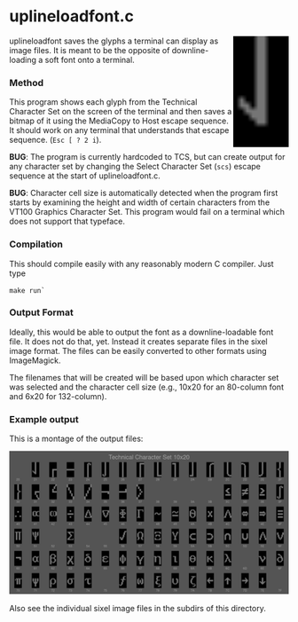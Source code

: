 # uplineloadfont.c

<img width=100 src="char-tcs.gif" align="right">

uplineloadfont saves the glyphs a terminal can display as image files. It is meant to be the opposite of downline-loading a soft font onto a terminal. 

### Method

This program shows each glyph from the Technical Character Set on the
screen of the terminal and then saves a bitmap of it using the MediaCopy to Host
escape sequence. It should work on any terminal that understands that escape sequence. 
(`Esc [ ? 2 i`).

**BUG**: The program is currently hardcoded to TCS, but can create output for any character set by changing the Select Character Set (`scs`) escape sequence at the start of uplineloadfont.c. 

**BUG**: Character cell size is automatically detected when the program first starts by examining the height and width of certain characters from the VT100 Graphics Character Set. This program would fail on a terminal which does not support that typeface.

### Compilation 

This should compile easily with any reasonably modern C compiler.
Just type
```
make run` 
```

### Output Format

Ideally, this would be able to output the font as a downline-loadable font file. It does not do that, yet. Instead it creates separate files in the sixel image format. The files can be easily converted to other formats using ImageMagick. 

The filenames that will be created will be based upon which character set was selected and the character cell size (e.g., 10x20 for an 80-column font and 6x20 for 132-column).

### Example output

This is a montage of the output files:

![Grid of DEC Technical Character Set characters](tcs-montage.png "VT340 Technical Character Set 10x20")

Also see the individual sixel image files in the subdirs of this directory.
